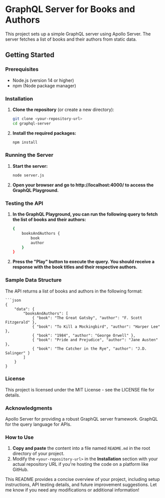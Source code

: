 # GraphQL Server for Books and Authors

This project sets up a simple GraphQL server using Apollo Server. The server fetches a list of books and their authors from static data.

## Getting Started

### Prerequisites

- Node.js (version 14 or higher)
- npm (Node package manager)

### Installation

1. **Clone the repository** (or create a new directory):

   ```bash
   git clone <your-repository-url>
   cd graphql-server

2. **Install the required packages:**

   ```bash
   npm install

### Running the Server

1. **Start the server:**

    ```bash
    node server.js

2. **Open your browser and go to http://localhost:4000/ to access the GraphQL Playground.**

### Testing the API

1. **In the GraphQL Playground, you can run the following query to fetch the list of books and their authors:**

    ```bash
    {
        booksAndAuthors {
            book
            author
        }
    }

2. **Press the "Play" button to execute the query. You should receive a response with the book titles and their respective authors.**

### Sample Data Structure
The API returns a list of books and authors in the following format:

    ```json
    {
        "data": {
            "booksAndAuthors": [
                { "book": "The Great Gatsby", "author": "F. Scott Fitzgerald" },
                { "book": "To Kill a Mockingbird", "author": "Harper Lee" },
                { "book": "1984", "author": "George Orwell" },
                { "book": "Pride and Prejudice", "author": "Jane Austen" },
                { "book": "The Catcher in the Rye", "author": "J.D. Salinger" }
            ]
        }
    }

### License
This project is licensed under the MIT License - see the LICENSE file for details.

### Acknowledgments
Apollo Server for providing a robust GraphQL server framework.
GraphQL for the query language for APIs.


### How to Use

1. **Copy and paste** the content into a file named `README.md` in the root directory of your project.
2. Modify the `<your-repository-url>` in the **Installation** section with your actual repository URL if you're hosting the code on a platform like GitHub.

This README provides a concise overview of your project, including setup instructions, API testing details, and future improvement suggestions. Let me know if you need any modifications or additional information!


